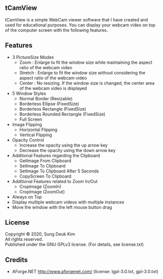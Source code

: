 ## tCamView

tCamView is a simple WebCam viewer software that I have created and used for educational purposes.
You can display your webcam video on top of the computer screen with the following features.

## Features

- 3 PictureSize Modes
  * Zoom : Enlarge to fit the window size while maintaining the aspect ratio of the webcam video
  * Stretch : Enlarge to fit the window size without considering the aspect ratio of the webcam video
  * Center : No resizing. If the window size is changed, the center area of ​​the webcam video is displayed
- 5 Window Styles
  * Normal Border (Resizable)
  * Borderless Ellipse (FixedSize)
  * Borderless Rectangle (FixedSize)
  * Borderless Rounded Rectangle (FixedSize)
  * Full Screen
- Image Flipping
  * Horizontal Flipping
  * Vertical Flipping
- Opacity Control
  * Increase the opacity using the up arrow key
  * Decrease the opacity using the down arrow key
- Additional Features regarding the Clipboard
  * GetImage From Clipboard
  * SetImage To Clipboard
  * SetImage To Clipboard After 5 Seconds
  * CopyScreen To Clipboard
- Additional Features related to Zoom In/Out
  * CropImage (ZoomIn)
  * CropImage (ZoomOut)
- Always on Top
- Display multiple webcam videos with multiple instances
- Move the window with the left mouse button drag

## License

Copyright © 2020, Sung Deuk Kim  
All rights reserved.  
Published under the GNU GPLv3 license. (For details, see license.txt)

## Credits

- AForge.NET  http://www.aforgenet.com/  (license: lgpl-3.0.txt, gpl-3.0.txt)
